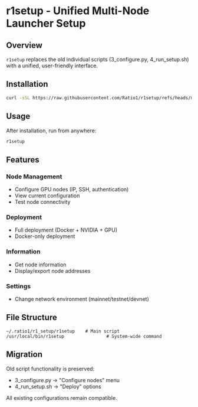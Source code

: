 # r1setup - Unified Multi-Node Launcher Setup

## Overview
`r1setup` replaces the old individual scripts (3_configure.py, 4_run_setup.sh) with a unified, user-friendly interface.

## Installation
```bash
curl -sSL https://raw.githubusercontent.com/Ratio1/r1setup/refs/heads/main/install.sh | bash
```

## Usage
After installation, run from anywhere:
```bash
r1setup
```

## Features
### Node Management
- Configure GPU nodes (IP, SSH, authentication)
- View current configuration
- Test node connectivity

### Deployment  
- Full deployment (Docker + NVIDIA + GPU)
- Docker-only deployment

### Information
- Get node information
- Display/export node addresses

### Settings
- Change network environment (mainnet/testnet/devnet)

## File Structure
```
~/.ratio1/r1_setup/r1setup    # Main script
/usr/local/bin/r1setup                # System-wide command
```

## Migration
Old script functionality is preserved:
- 3_configure.py → "Configure nodes" menu
- 4_run_setup.sh → "Deploy" options

All existing configurations remain compatible. 